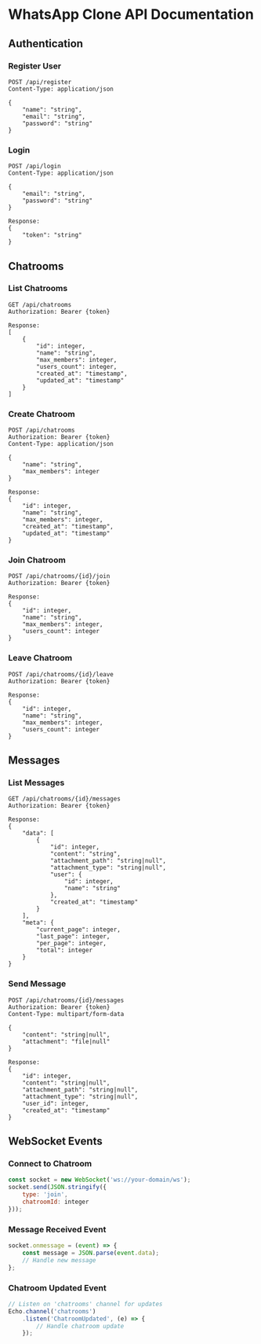 # WhatsApp Clone API Documentation

## Authentication
### Register User
```
POST /api/register
Content-Type: application/json

{
    "name": "string",
    "email": "string",
    "password": "string"
}
```

### Login
```
POST /api/login
Content-Type: application/json

{
    "email": "string",
    "password": "string"
}

Response:
{
    "token": "string"
}
```

## Chatrooms
### List Chatrooms
```
GET /api/chatrooms
Authorization: Bearer {token}

Response:
[
    {
        "id": integer,
        "name": "string",
        "max_members": integer,
        "users_count": integer,
        "created_at": "timestamp",
        "updated_at": "timestamp"
    }
]
```

### Create Chatroom
```
POST /api/chatrooms
Authorization: Bearer {token}
Content-Type: application/json

{
    "name": "string",
    "max_members": integer
}

Response:
{
    "id": integer,
    "name": "string",
    "max_members": integer,
    "created_at": "timestamp",
    "updated_at": "timestamp"
}
```

### Join Chatroom
```
POST /api/chatrooms/{id}/join
Authorization: Bearer {token}

Response:
{
    "id": integer,
    "name": "string",
    "max_members": integer,
    "users_count": integer
}
```

### Leave Chatroom
```
POST /api/chatrooms/{id}/leave
Authorization: Bearer {token}

Response:
{
    "id": integer,
    "name": "string",
    "max_members": integer,
    "users_count": integer
}
```

## Messages
### List Messages
```
GET /api/chatrooms/{id}/messages
Authorization: Bearer {token}

Response:
{
    "data": [
        {
            "id": integer,
            "content": "string",
            "attachment_path": "string|null",
            "attachment_type": "string|null",
            "user": {
                "id": integer,
                "name": "string"
            },
            "created_at": "timestamp"
        }
    ],
    "meta": {
        "current_page": integer,
        "last_page": integer,
        "per_page": integer,
        "total": integer
    }
}
```

### Send Message
```
POST /api/chatrooms/{id}/messages
Authorization: Bearer {token}
Content-Type: multipart/form-data

{
    "content": "string|null",
    "attachment": "file|null"
}

Response:
{
    "id": integer,
    "content": "string|null",
    "attachment_path": "string|null",
    "attachment_type": "string|null",
    "user_id": integer,
    "created_at": "timestamp"
}
```

## WebSocket Events

### Connect to Chatroom
```javascript
const socket = new WebSocket('ws://your-domain/ws');
socket.send(JSON.stringify({
    type: 'join',
    chatroomId: integer
}));
```

### Message Received Event
```javascript
socket.onmessage = (event) => {
    const message = JSON.parse(event.data);
    // Handle new message
};
```

### Chatroom Updated Event
```javascript
// Listen on 'chatrooms' channel for updates
Echo.channel('chatrooms')
    .listen('ChatroomUpdated', (e) => {
        // Handle chatroom update
    });
```
